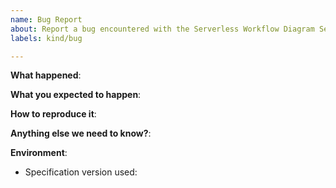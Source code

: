 ```yaml
---
name: Bug Report
about: Report a bug encountered with the Serverless Workflow Diagram Service
labels: kind/bug

---
```


**What happened**:

**What you expected to happen**:

**How to reproduce it**:

**Anything else we need to know?**:

**Environment**:
- Specification version used: